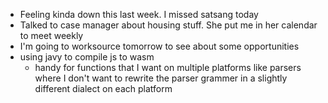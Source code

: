 *   Feeling kinda down this last week. I missed satsang today
*   Talked to case manager about housing stuff. She put me in her calendar to meet weekly
*   I'm going to worksource tomorrow to see about some opportunities
*   using javy to compile js to wasm
    *   handy for functions that I want on multiple platforms like parsers where I don't want to rewrite the parser grammer in a slightly different dialect on each platform